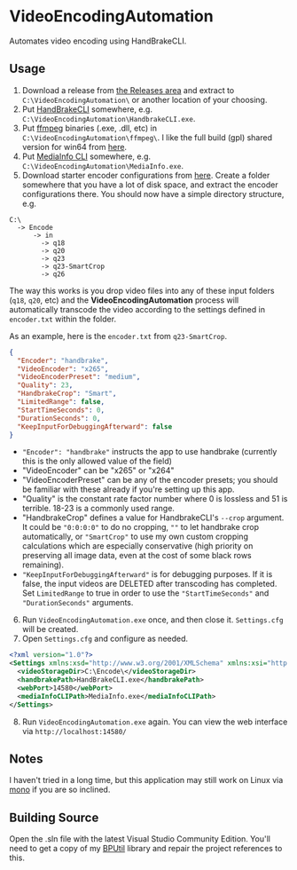 # VideoEncodingAutomation
Automates video encoding using HandBrakeCLI.

## Usage

1. Download a release from [the Releases area](https://github.com/bp2008/VideoEncodingAutomation/releases) and extract to `C:\VideoEncodingAutomation\` or another location of your choosing.
2. Put [HandBrakeCLI](https://handbrake.fr/downloads2.php) somewhere, e.g. `C:\VideoEncodingAutomation\HandbrakeCLI.exe`.
3. Put [ffmpeg](https://ffmpeg.org/download.html) binaries (.exe, .dll, etc) in `C:\VideoEncodingAutomation\ffmpeg\`.  I like the full build (gpl) shared version for win64 from [here](https://github.com/BtbN/FFmpeg-Builds/releases).
4. Put [MediaInfo CLI](https://mediaarea.net/en/MediaInfo/Download/Windows) somewhere, e.g. `C:\VideoEncodingAutomation\MediaInfo.exe`.
5. Download starter encoder configurations from [here](https://github.com/bp2008/VideoEncodingAutomation/blob/main/Starter_Encode_Configuration.7z?raw=true). Create a folder somewhere that you have a lot of disk space, and extract the encoder configurations there.  You should now have a simple directory structure, e.g.
```
C:\
  -> Encode
      -> in
        -> q18
        -> q20
        -> q23
        -> q23-SmartCrop
        -> q26
```

The way this works is you drop video files into any of these input folders (`q18`, `q20`, etc) and the **VideoEncodingAutomation** process will automatically transcode the video according to the settings defined in `encoder.txt` within the folder.

As an example, here is the `encoder.txt` from `q23-SmartCrop`.

```json
{
  "Encoder": "handbrake",
  "VideoEncoder": "x265",
  "VideoEncoderPreset": "medium",
  "Quality": 23,
  "HandbrakeCrop": "Smart",
  "LimitedRange": false,
  "StartTimeSeconds": 0,
  "DurationSeconds": 0,
  "KeepInputForDebuggingAfterward": false
}
```

* `"Encoder": "handbrake"` instructs the app to use handbrake (currently this is the only allowed value of the field)
* "VideoEncoder" can be "x265" or "x264"
* "VideoEncoderPreset" can be any of the encoder presets; you should be familiar with these already if you're setting up this app.
* "Quality" is the constant rate factor number where 0 is lossless and 51 is terrible.  18-23 is a commonly used range.
* "HandbrakeCrop" defines a value for HandbrakeCLI's `--crop` argument.  It could be `"0:0:0:0"` to do no cropping, `""` to let handbrake crop automatically, or `"SmartCrop"` to use my own custom cropping calculations which are especially conservative (high priority on preserving all image data, even at the cost of some black rows remaining).
* `"KeepInputForDebuggingAfterward"` is for debugging purposes.  If it is false, the input videos are DELETED after transcoding has completed.  Set `LimitedRange` to true in order to use the `"StartTimeSeconds"` and `"DurationSeconds"` arguments.

6. Run `VideoEncodingAutomation.exe` once, and then close it.  `Settings.cfg` will be created.
7. Open `Settings.cfg` and configure as needed.

```xml
<?xml version="1.0"?>
<Settings xmlns:xsd="http://www.w3.org/2001/XMLSchema" xmlns:xsi="http://www.w3.org/2001/XMLSchema-instance">
  <videoStorageDir>C:\Encode\</videoStorageDir>
  <handbrakePath>HandBrakeCLI.exe</handbrakePath>
  <webPort>14580</webPort>
  <mediaInfoCLIPath>MediaInfo.exe</mediaInfoCLIPath>
</Settings>
```

8. Run `VideoEncodingAutomation.exe` again.  You can view the web interface via `http://localhost:14580/`

## Notes

I haven't tried in a long time, but this application may still work on Linux via [mono](https://www.mono-project.com/docs/getting-started/install/linux/) if you are so inclined.

## Building Source

Open the .sln file with the latest Visual Studio Community Edition. You'll need to get a copy of my [BPUtil](https://github.com/bp2008/BPUtil) library and repair the project references to this.
